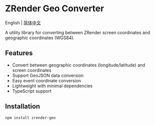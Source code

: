 # ZRender Geo Converter

English | [简体中文](./README.md)

A utility library for converting between ZRender screen coordinates and geographic coordinates (WGS84).

## Features

- Convert between geographic coordinates (longitude/latitude) and screen coordinates
- Support GeoJSON data conversion
- Easy event coordinate conversion
- Lightweight with minimal dependencies
- TypeScript support

## Installation

```bash
npm install zrender-geo
